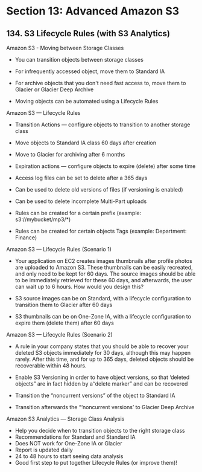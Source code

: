 # Section 13: Advanced Amazon S3

## 134. S3 Lifecycle Rules (with S3 Analytics)

Amazon S3 - Moving between Storage Classes

- You can transition objects between storage classes

- For infrequently accessed object, move them to Standard IA

- For archive objects that you don't need fast access to, move them to Glacier or Glacier Deep Archive

- Moving objects can be automated using a Lifecycle Rules

Amazon S3 — Lifecycle Rules

- Transition Actions — configure objects to transition to another storage class
 - Move objects to Standard IA class 60 days after creation
 - Move to Glacier for archiving after 6 months

- Expiration actions — configure objects to expire (delete) after some time
 - Access log files can be set to delete after a 365 days
 - Can be used to delete old versions of files (if versioning is enabled)
 - Can be used to delete incomplete Multi-Part uploads

- Rules can be created for a certain prefix (example: s3://mybucket/mp3/*)
- Rules can be created for certain objects Tags (example: Department: Finance)

Amazon S3 — Lifecycle Rules (Scenario 1)

- Your application on EC2 creates images thumbnails after profile photos are uploaded to Amazon S3. These thumbnails can be easily recreated, and only need to be kept for 60 days. The source images should be able to be immediately retrieved for these 60 days, and afterwards, the user can wait up to 6 hours. How would you design this?

- S3 source images can be on Standard, with a lifecycle configuration to transition them to Glacier after 60 days

- S3 thumbnails can be on One-Zone IA, with a lifecycle configuration to expire them (delete them) after 60 days

Amazon S3 — Lifecycle Rules (Scenario 2)

- A rule in your company states that you should be able to recover your deleted S3 objects immediately for 30 days, although this may happen rarely. After this time, and for up to 365 days, deleted objects should be recoverable within 48 hours.

- Enable S3 Versioning in order to have object versions, so that ‘deleted objects” are in fact hidden by a‘‘delete marker” and can be recovered
- Transition the “noncurrent versions” of the object to Standard IA
- Transition afterwards the “‘noncurrent versions’ to Glacier Deep Archive

Amazon S3 Analytics — Storage Class Analysis

- Help you decide when to transition objects to the right storage class
- Recommendations for Standard and Standard IA
 - Does NOT work for One-Zone IA or Glacier
- Report is updated daily
- 24 to 48 hours to start seeing data analysis
- Good first step to put together Lifecycle Rules (or improve them)!